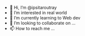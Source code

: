 - 👋 Hi, I’m @ipsitaroutray
- 👀 I’m interested in real world
- 🌱 I’m currently learning to Web dev
- 💞️ I’m looking to collaborate on ...
- 📫 How to reach me ...

<!---
ipsitaroutray/ipsitaroutray is a ✨ special ✨ repository because its `README.md` (this file) appears on your GitHub profile.
You can click the Preview link to take a look at your changes.
--->
